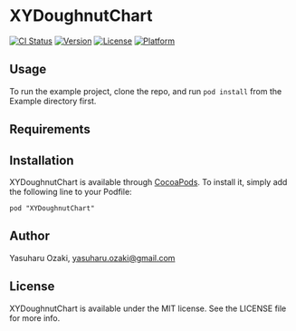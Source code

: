# XYDoughnutChart

[![CI Status](http://img.shields.io/travis/yasuoza/XYDoughnutChart.svg?style=flat)](https://travis-ci.org/yasuoza/XYDoughnutChart)
[![Version](https://img.shields.io/cocoapods/v/XYDoughnutChart.svg?style=flat)](http://cocoadocs.org/docsets/XYDoughnutChart)
[![License](https://img.shields.io/cocoapods/l/XYDoughnutChart.svg?style=flat)](http://cocoadocs.org/docsets/XYDoughnutChart)
[![Platform](https://img.shields.io/cocoapods/p/XYDoughnutChart.svg?style=flat)](http://cocoadocs.org/docsets/XYDoughnutChart)

## Usage

To run the example project, clone the repo, and run `pod install` from the Example directory first.

## Requirements

## Installation

XYDoughnutChart is available through [CocoaPods](http://cocoapods.org). To install
it, simply add the following line to your Podfile:

    pod "XYDoughnutChart"

## Author

Yasuharu Ozaki, yasuharu.ozaki@gmail.com

## License

XYDoughnutChart is available under the MIT license. See the LICENSE file for more info.

